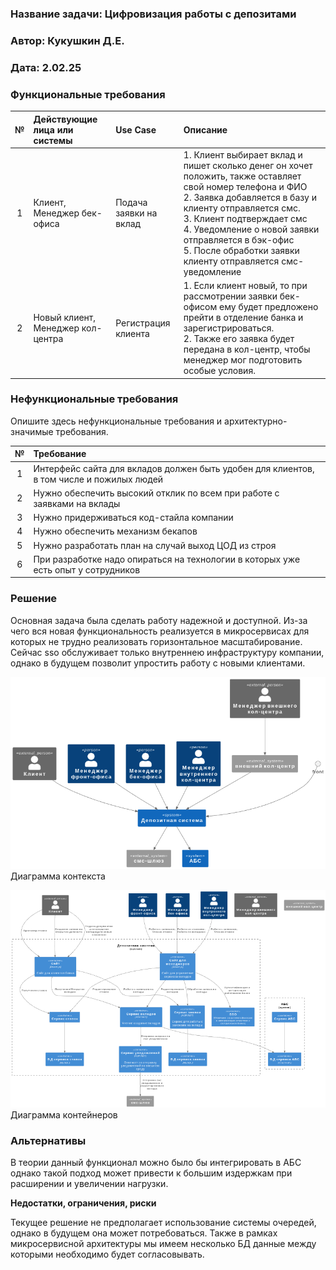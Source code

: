 ### <a name="_b7urdng99y53"></a>**Название задачи: Цифровизация работы с депозитами** 
### <a name="_hjk0fkfyohdk"></a>**Автор: Кукушкин Д.Е.**
### <a name="_uanumrh8zrui"></a>**Дата: 2.02.25**

### <a name="_3bfxc9a45514"></a>**Функциональные требования**

|**№**|**Действующие лица или системы**|**Use Case**|**Описание**|
| :-: | :- | :- | :- |
|1 |Клиент, Менеджер бек-офиса|Подача заявки на вклад|1. Клиент выбирает вклад и пишет сколько денег он хочет положить, также оставляет свой номер телефона и ФИО <br/>2. Заявка добавляется в базу и клиенту отправляется смс. <br/>3. Клиент подтверждает смс <br/>4. Уведомление о новой заявки отправляется в бэк-офис <br/>5. После обработки заявки клиенту отправляется смс-уведомление|
|2 |Новый клиент, Менеджер кол-центра|Регистрация клиента| 1. Если клиент новый, то при рассмотрении заявки бек-офисом ему будет предложено прейти в отделение банка и зарегистрироваться. <br/>2. Также его заявка будет передана в кол-центр, чтобы менеджер мог подготовить особые условия.|


### <a name="_u8xz25hbrgql"></a>**Нефункциональные требования**
Опишите здесь нефункциональные требования и архитектурно-значимые требования.

|**№**|**Требование**|
| :-: | :- |
|1| Интерфейс сайта для вкладов должен быть удобен для клиентов, в том числе и пожилых людей |
|2| Нужно обеспечить высокий отклик по всем при работе с заявками на вклады |
|3| Нужно придерживаться код-стайла компании|
|4| Нужно обеспечить механизм бекапов |
|5| Нужно разработать план на случай выход ЦОД из строя |
|6| При разработке надо опираться на технологии в которых уже есть опыт у сотрудников|

### <a name="_qmphm5d6rvi3"></a>**Решение**

Основная задача была сделать работу надежной и доступной.
Из-за чего вся новая функциональность реализуется в микросервисах для которых не трудно реализовать горизонтальное масштабирование.
Сейчас sso обслуживает только внутреннею инфраструктуру компании, однако в будущем позволит упростить работу с новыми клиентами.

![Диаграмма контекста](context.png)
Диаграмма контекста

![Диаграмма контейнеров](container.png)
Диаграмма контейнеров


### <a name="_bjrr7veeh80c"></a>**Альтернативы**
В теории данный функционал можно было бы интегрировать в АБС однако такой подход может привести к большим издержкам при расширении и увеличении нагрузки.

**Недостатки, ограничения, риски**

Текущее решение не предполагает использование системы очередей, однако в будущем она может потребоваться.
Также в рамках микросервисной архитектуры мы имеем несколько БД данные между которыми необходимо будет согласовывать.